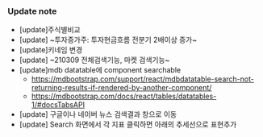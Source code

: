 ### Update note
- [update]주식별비교
- [update] ~투자증가주: 투자현금흐름 전분기 2배이상 증가~
- [update]키네임 변경
- [update] ~210309 전체검색기능, 마켓 검색기능~
- [update]mdb datatable에 component searchable
   - https://mdbootstrap.com/support/react/mdbdatatable-search-not-returning-results-if-rendered-by-another-component/
   - https://mdbootstrap.com/docs/react/tables/datatables-1/#docsTabsAPI
- [update] 구글이나 네이버 뉴스 검색결과 창으로 이동
- [update] Search 화면에서 각 지표 클릭하면 아래의 추세선으로 표현추가